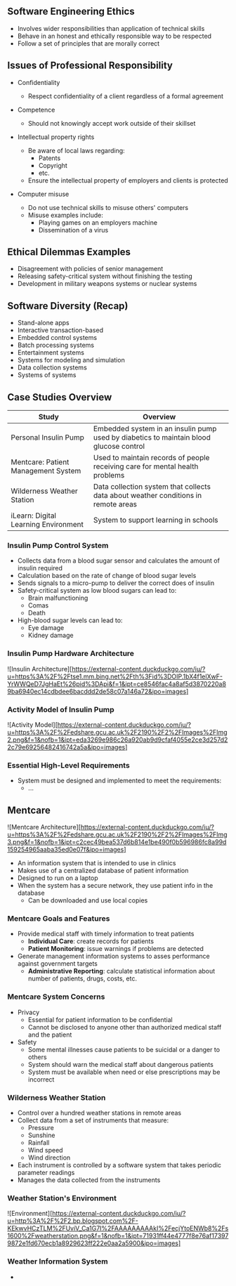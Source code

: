 ## Software Engineering Ethics
- Involves wider responsibilities than application of technical skills
- Behave in an honest and ethically responsible way to be respected
- Follow a set of principles that are morally correct

## Issues of Professional Responsibility
- Confidentiality
	- Respect confidentiality of a client regardless of a formal agreement

- Competence
	- Should not knowingly accept work outside of their skillset

- Intellectual property rights
	- Be aware of local laws regarding:
		- Patents
		- Copyright
		- etc.
	- Ensure the intellectual property of employers and clients is protected

- Computer misuse
	- Do not use technical skills to misuse others' computers
	- Misuse examples include:
		- Playing games on an employers machine
		- Dissemination of a virus

## Ethical Dilemmas Examples
- Disagreement with policies of senior management
- Releasing safety-critical system without finishing the testing
- Development in military weapons systems or nuclear systems

## Software Diversity (Recap)
- Stand-alone apps
- Interactive transaction-based
- Embedded control systems
- Batch processing systems
- Entertainment systems
- Systems for modeling and simulation
- Data collection systems
- Systems of systems

## Case Studies Overview
| Study                               | Overview                                                                               |
| ----------------------------------- | -------------------------------------------------------------------------------------- |
| Personal Insulin Pump               | Embedded system in an insulin pump used by diabetics to maintain blood glucose control |
| Mentcare: Patient Management System | Used to maintain records of people receiving care for mental health problems           |
| Wilderness Weather Station          | Data collection system that collects data about weather conditions in remote areas     |
| iLearn: Digital Learning Environment                                    | System to support learning in schools                                                                                       |

### Insulin Pump Control System
- Collects data from a blood sugar sensor and calculates the amount of insulin required
- Calculation based on the rate of change of blood sugar levels
- Sends signals to a micro-pump to deliver the correct does of insulin
- Safety-critical system as low blood sugars can lead to:
	- Brain malfunctioning
	- Comas
	- Death
- High-blood sugar levels can lead to:
	- Eye damage
	- Kidney damage

### Insulin Pump Hardware Architecture
![Insulin Architecture][https://external-content.duckduckgo.com/iu/?u=https%3A%2F%2Ftse1.mm.bing.net%2Fth%3Fid%3DOIP.1bX4f1elXwF-YrWWQeD7JgHaEt%26pid%3DApi&f=1&ipt=ce8546fac4a8af5d3870220a89ba6940ec14cdbdee6bacddd2de58c07a146a72&ipo=images]

### Activity Model of Insulin Pump
![Activity Model][https://external-content.duckduckgo.com/iu/?u=https%3A%2F%2Fedshare.gcu.ac.uk%2F2190%2F2%2FImages%2FImg2.png&f=1&nofb=1&ipt=eda3269e986c26a920ab9d9cfaf4055e2ce3d257d22c79e69256482416742a5a&ipo=images]

### Essential High-Level Requirements
- System must be designed and implemented to meet the requirements:
	- ...

## Mentcare

![Mentcare Architecture][https://external-content.duckduckgo.com/iu/?u=https%3A%2F%2Fedshare.gcu.ac.uk%2F2190%2F2%2FImages%2FImg3.png&f=1&nofb=1&ipt=c2cec49bea537d6b814e1be490f0b596986fc8a99d159254965aaba35ed0e07f&ipo=images]

- An information system that is intended to use in clinics
- Makes use of a centralized database of patient information
- Designed to run on a laptop
- When the system has a secure network, they use patient info in the database
	- Can be downloaded and use local copies

### Mentcare Goals and Features
- Provide medical staff with timely information to treat patients
	- **Individual Care**: create records for patients
	- **Patient Monitoring**: issue warnings if problems are detected
- Generate management information systems to asses performance against government targets
	- **Administrative Reporting**: calculate statistical information about number of patients, drugs, costs, etc.

### Mentcare System Concerns
- Privacy
	- Essential for patient information to be confidential
	- Cannot be disclosed to anyone other than authorized medical staff and the patient
- Safety
	- Some mental illnesses cause patients to be suicidal or a danger to others
	- System should warn the medical staff about dangerous patients
	- System must be available when need or else prescriptions may be incorrect

### Wilderness Weather Station
- Control over a hundred weather stations in remote areas
- Collect data from a set of instruments that measure:
	- Pressure
	- Sunshine
	- Rainfall
	- Wind speed
	- Wind direction
- Each instrument is controlled by a software system that takes periodic parameter readings
- Manages the data collected from the instruments

### Weather Station's Environment
![Environment][https://external-content.duckduckgo.com/iu/?u=http%3A%2F%2F2.bp.blogspot.com%2F-KEkwvHCzTLM%2FUviV_Ca1G7I%2FAAAAAAAAAkI%2FecjYtoENWb8%2Fs1600%2Fweatherstation.png&f=1&nofb=1&ipt=71931ff44e4777f8e76af173979872e1fd670ecb1a8929623ff222e0aa2a5900&ipo=images]

### Weather Information System
- 